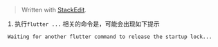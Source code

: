 


> Written with [StackEdit](https://stackedit.io/).

1. 执行`flutter ...` 相关的命令是，可能会出现如下提示
```shell
 Waiting for another flutter command to release the startup lock...
```
<!--stackedit_data:
eyJoaXN0b3J5IjpbMTM2OTQ3NTg1MV19
-->